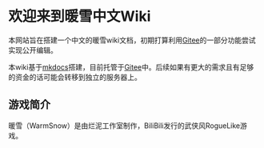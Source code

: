 # 欢迎来到暖雪中文Wiki

本网站旨在搭建一个中文的暖雪wiki文档，初期打算利用[Gitee](https://gitee.com/)的一部分功能尝试实现公开编辑。

本wiki基于[mkdocs](https://www.mkdocs.org/)搭建，目前托管于[Gitee](https://gitee.com/)中。后续如果有更大的需求且有足够的资金的话可能会转移到独立的服务器上。

## 游戏简介
暖雪（WarmSnow）是由烂泥工作室制作，BiliBili发行的武侠风RogueLike游戏。